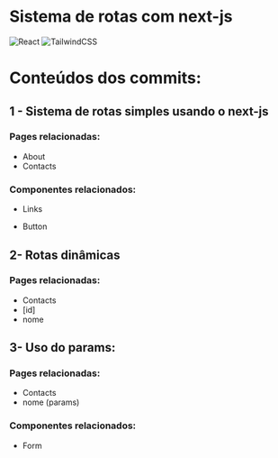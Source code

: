 
# Sistema de rotas com next-js 
![React](https://img.shields.io/badge/react-%2320232a.svg?style=for-the-badge&logo=react&logoColor=%2361DAFB)
![TailwindCSS](https://img.shields.io/badge/tailwindcss-%2338B2AC.svg?style=for-the-badge&logo=tailwind-css&logoColor=white)


# Conteúdos dos commits:

## 1 - Sistema de rotas simples usando o next-js
### Pages relacionadas:
* About
* Contacts
### Componentes relacionados:

* Links

* Button

## 2- Rotas dinâmicas

### Pages relacionadas:

* Contacts
* [id]
* nome

## 3- Uso do params:

### Pages relacionadas:

* Contacts
* nome (params)

### Componentes relacionados:

* Form

